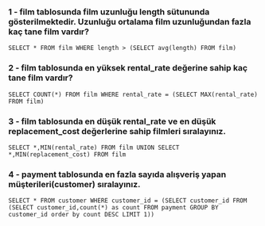 ### 1 - film tablosunda film uzunluğu length sütununda gösterilmektedir. Uzunluğu ortalama film uzunluğundan fazla kaç tane film vardır?

`SELECT * FROM film WHERE length > (SELECT avg(length) FROM film)` 

### 2 - film tablosunda en yüksek rental_rate değerine sahip kaç tane film vardır?

`SELECT COUNT(*) FROM film WHERE rental_rate = (SELECT MAX(rental_rate) FROM film)`

### 3 - film tablosunda en düşük rental_rate ve en düşük replacement_cost değerlerine sahip filmleri sıralayınız.

`SELECT *,MIN(rental_rate) FROM film
UNION
SELECT *,MIN(replacement_cost) FROM film`

### 4 - payment tablosunda en fazla sayıda alışveriş yapan müşterileri(customer) sıralayınız.

`SELECT * FROM customer WHERE customer_id = (SELECT customer_id FROM (SELECT customer_id,count(*) as count FROM payment GROUP BY customer_id order by count DESC LIMIT 1))`
